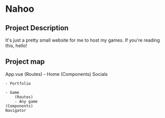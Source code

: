 # Nahoo

## Project Description

It's just a pretty small website for me to host my games. If you're reading this, hello!

## Project map



App.vue
    (Routes)
    - Home
        (Components)
        Socials

    - Portfolio

    - Game
        (Routes)
        - Any game
    (Components)
    Navigator

